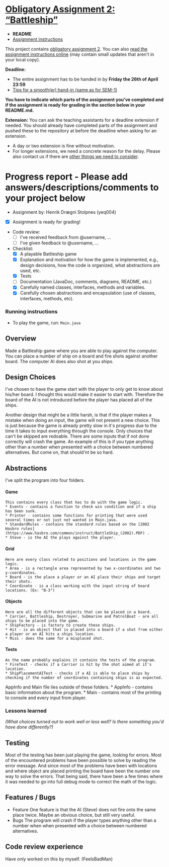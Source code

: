 # [Obligatory Assignment 2: “Battleship”](https://retting.ii.uib.no/inf101.v19.sem2/blob/master/SEM-2.md)


* **README**
* [Assignment instructions](SEM-2.md)

This project contains [obligatory assignment 2](SEM-2.md). You can also [read the assignment instructions online](https://retting.ii.uib.no/inf101.v19.oppgaver/inf101.v19.sem2/blob/master/SEM-2.md) (may contain small updates that aren't in your local copy).

**Deadline:**
* The entire assignment has to be handed in by **Friday the 26th of April 23:59** 
* [Tips for a smooth(er) hand-in (same as for SEM-1)](https://retting.ii.uib.no/inf101/inf101.v19/wikis/innlevering)

**You have to indicate which parts of the assignment you've completed and if the assignment is ready for grading in the section below in your README.md.**

**Extension:** You can ask the teaching assistants for a deadline extension if needed. You should already have completed parts of the assignment and pushed these to the repository at before the deadline when asking for an extension.
   * A day or two extension is fine without motivation.
   * For longer extensions, we need a concrete reason for the delay. Please also contact us if there are [other things we need to consider](http://www.uib.no/student/49241/trenger-du-tilrettelegging-av-ditt-studiel%C3%B8p).

# Progress report - Please add answers/descriptions/comments to your project below 
* Assignment by: Henrik Drægni Stolpnes (yeq004)
* [x] Assignment is ready for grading!
* Code review:
   * [ ] I've received feedback from @username, ...
   * [ ] I've given feedback to @username, ...
* Checklist:
   * [x] A playable Battleship game
   * [x] Explanation and motivation for how the game is implemented, e.g., design decisions, how the code is organized, what abstractions are used, etc.
   * [x] Tests
   * [ ] Documentation (JavaDoc, comments, diagrams, README, etc.)
   * [x] Carefully named classes, interfaces, methods and variables.
   * [x] Carefully chosen abstractions and encapsulation (use of classes, interfaces, methods, etc).

### Running instructions
* To play the game, run: `Main.java`

## Overview
Made a Battleship game where you are able to play against the computer. You can place a number of ship on a board and fire shots against another board. The computer AI does also shot at you ships.

## Design Choices
I've chosen to have the game start with the player to only get to know about his/her board. I thought this would make it easier to start with. Therefore the board of the AI is not introduced before the player has placed all of the ships.

Another design that might be a little harsh, is that if the player makes a mistake when doing an input, the game will not present a new choice. This is just because the game is already pretty slow in it's progress due to the time it takes to input everything through the console. Only choices that can't be skipped are redoable. There are some inputs that if not done correctly will crash the game. An example of this is if you type anything other than a number when presented with a choice between numbered alternatives. But come on, that should'nt be so hard.

## Abstractions
I've split the program into four folders.

#### Game
	This contains every class that has to do with the game logic.
	* Events - contains a function to check win condition and if a ship has been sunk.
	* Printer - contains some functions for printing that were used several times or not just not wanted in Main.java.
	* StandardRules - contains the standard rules based on the [2002 Hasbro rules](https://www.hasbro.com/common/instruct/BattleShip_(2002).PDF) .
	* Steve - is the AI the plays against the player.
#### Grid
	Here are every class related to positions and locations in the game logic.
	* Area - is a rectangle area represented by two x-coordinates and two y-coordinates.
	* Board - is the place a player or an AI place their ships and target their shots.
	* Coordinate - is a class working with the input string of board locations. (Ex: "B-3")
#### Objects
	Here are all the different objects that can be placed in a board.
	* Carrier, Battleship, Destroyer, Submarine and PatrolBoat - are all ships to be placed into the game.
	* ShipFactory - is factory to create these ships.
	* Hit - is an object that is placed into a board if a shot from either a player or an AI hits a ships location.
	* Miss - does the same for a misplaced shot.
#### Tests
	As the name probably explains it contains the tests of the program.
	* FireTest - checks if a Carrier is hit by the shot aimed at it's location.
	* ShipPlacementAITest - checks if a AI is able to place ships by checking if the number of coordinates containing ships is as expected.
AppInfo and Main file lies outside of these folders.
	* AppInfo - contains basic information about the program.
	* Main - contains most of the printing to console and every input from player.
### Lessons learned
*(What choices turned out to work well or less well? Is there something you'd have done differently?)*

## Testing
Most of the testing has been just playing the game, looking for errors. Most of the encountered problems have been possible to solve by reading the error message. And since most of the problems have been with locations and where object are placed printing the board have been the number one way to solve the errors. That being said, there have been a few times where it was needed to go into full debug mode to correct the math of the logic.

## Features / Bugs
* Feature
	One feature is that the AI (Steve) does not fire onto the same place twice. Maybe an obvious choice, but still very useful.
* Bugs
	The program will crash if the player types anything other than a number when when presented with a choice between numbered alternatives.

## Code review experience
Have only worked on this by myself. (FeelsBadMan)
